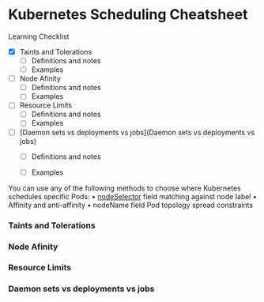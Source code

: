 # Kubernetes Scheduling Cheatsheet

Learning Checklist
- [x] Taints and Tolerations
  -  [ ] Definitions and notes
  -  [ ] Examples
- [ ] Node Afinity
  -  [ ] Definitions and notes
  -  [ ] Examples
- [ ] Resource Limits
  -  [ ] Definitions and notes
  -  [ ] Examples
- [ ] [Daemon sets vs deployments vs jobs](Daemon sets vs deployments vs jobs)
  -  [ ] Definitions and notes
  -  [ ] Examples





You can use any of the following methods to choose where Kubernetes schedules specific Pods:
	• [nodeSelector](www.google.com) field matching against node label
	• Affinity and anti-affinity
	• nodeName field
Pod topology spread constraints


### Taints and Tolerations


### Node Afinity


### Resource Limits


### Daemon sets vs deployments vs jobs